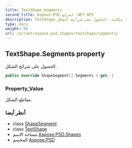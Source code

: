 ```yaml
---
title: TextShape.Segments
second_title: Aspose.PSD لمرجع .NET API
description: TextShape ملكية. الحصول على شرائح الشكل .
type: docs
weight: 60
url: /ar/net/aspose.psd.shapes/textshape/segments/
---
```

## TextShape.Segments property

الحصول على شرائح الشكل .

```csharp
public override ShapeSegment[] Segments { get; }
```

### Property_Value

مقاطع الشكل.

### أنظر أيضا

* class [ShapeSegment](../../../aspose.psd/shapesegment/)
* class [TextShape](../)
* مساحة الاسم [Aspose.PSD.Shapes](../../textshape/)
* المجسم [Aspose.PSD](../../../)


